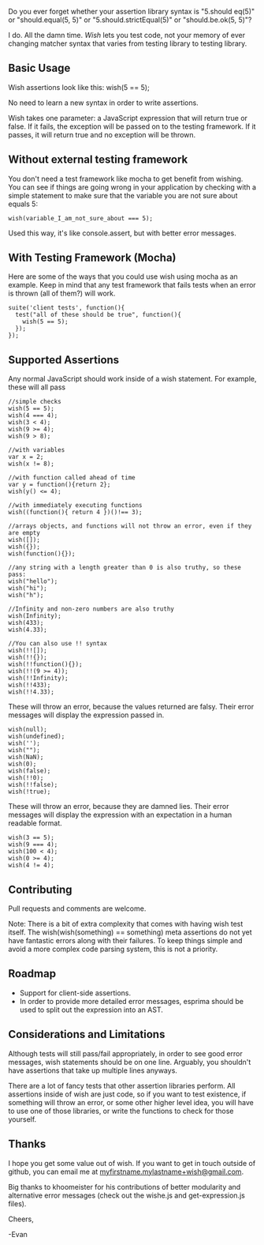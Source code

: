 Do you ever forget whether your assertion library syntax is "5.should eq(5)" or "should.equal(5, 5)" or "5.should.strictEqual(5)" or "should.be.ok(5, 5)"? 

I do. All the damn time.  _Wish_ lets you test code, not your memory of ever changing matcher syntax that varies from testing library to testing library.  

## Basic Usage
Wish assertions look like this:
    wish(5 == 5);

No need to learn a new syntax in order to write assertions.

Wish takes one parameter: a JavaScript expression that will return true or false.  If it fails, the exception will be passed on to the testing framework.  If it passes, it will return true and no exception will be thrown.

## Without external testing framework
You don't need a test framework like mocha to get benefit from wishing.  You can see if things are going wrong in your application by checking with a simple statement to make sure that the variable you are not sure about equals 5:

    wish(variable_I_am_not_sure_about === 5);

Used this way, it's like console.assert, but with better error messages.  

## With Testing Framework (Mocha)
Here are some of the ways that you could use wish using mocha as an example.  Keep in mind that any test framework that fails tests when an error is thrown (all of them?) will work.

    suite('client tests', function(){
      test("all of these should be true", function(){
        wish(5 == 5);
      });
    });
        
## Supported Assertions
Any normal JavaScript should work inside of a wish statement.  For example, these will all pass  

    //simple checks
    wish(5 == 5);
    wish(4 === 4);
    wish(3 < 4);
    wish(9 >= 4);
    wish(9 > 8);

    //with variables
    var x = 2;
    wish(x != 8);

    //with function called ahead of time
    var y = function(){return 2};
    wish(y() <= 4);

    //with immediately executing functions
    wish((function(){ return 4 })()!== 3);

    //arrays objects, and functions will not throw an error, even if they are empty
    wish([]);
    wish({});
    wish(function(){});

    //any string with a length greater than 0 is also truthy, so these pass:
    wish("hello");
    wish("hi");
    wish("h");

    //Infinity and non-zero numbers are also truthy 
    wish(Infinity);
    wish(433);
    wish(4.33);

    //You can also use !! syntax
    wish(!![]);
    wish(!!{});
    wish(!!function(){});
    wish(!!(9 >= 4));
    wish(!!Infinity);
    wish(!!433);
    wish(!!4.33);

These will throw an error, because the values returned are falsy.  Their error messages will display the expression passed in.

    wish(null);
    wish(undefined);
    wish('');
    wish("");
    wish(NaN);
    wish(0);
    wish(false);
    wish(!!0);
    wish(!!false);
    wish(!true);

These will throw an error, because they are damned lies.  Their error messages will display the expression with an expectation in a human readable format.  

    wish(3 == 5);
    wish(9 === 4);
    wish(100 < 4);
    wish(0 >= 4);
    wish(4 != 4);


## Contributing
Pull requests and comments are welcome.  

Note: There is a bit of extra complexity that comes with having wish test itself.  The wish(wish(something) == something) meta assertions do not yet have fantastic errors along with their failures.  To keep things simple and avoid a more complex code parsing system, this is not a priority.  

## Roadmap
- Support for client-side assertions.
- In order to provide more detailed error messages, esprima should be used to split out the expression into an AST.

## Considerations and Limitations
Although tests will still pass/fail appropriately, in order to see good error messages, wish statements should be on one line.  Arguably, you shouldn't have assertions that take up multiple lines anyways.

There are a lot of fancy tests that other assertion libraries perform.  All assertions inside of wish are just code, so if you want to test existence, if something will throw an error, or some other higher level idea, you will have to use one of those libraries, or write the functions to check for those yourself.  

## Thanks 

I hope you get some value out of wish.  If you want to get in touch outside of github, you can email me at myfirstname.mylastname+wish@gmail.com.

Big thanks to khoomeister for his contributions of better modularity and alternative error messages (check out the wishe.js and get-expression.js files).

Cheers,

-Evan

